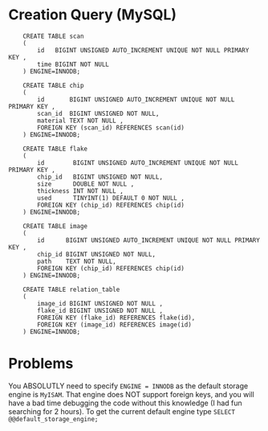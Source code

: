 # Creation Query (MySQL)

        CREATE TABLE scan
        (
            id   BIGINT UNSIGNED AUTO_INCREMENT UNIQUE NOT NULL PRIMARY KEY ,
            time BIGINT NOT NULL
        ) ENGINE=INNODB;

        CREATE TABLE chip
        (
            id       BIGINT UNSIGNED AUTO_INCREMENT UNIQUE NOT NULL PRIMARY KEY ,
            scan_id  BIGINT UNSIGNED NOT NULL,
            material TEXT NOT NULL ,
            FOREIGN KEY (scan_id) REFERENCES scan(id)
        ) ENGINE=INNODB;

        CREATE TABLE flake
        (
            id        BIGINT UNSIGNED AUTO_INCREMENT UNIQUE NOT NULL PRIMARY KEY ,
            chip_id   BIGINT UNSIGNED NOT NULL,
            size      DOUBLE NOT NULL ,
            thickness INT NOT NULL ,
            used      TINYINT(1) DEFAULT 0 NOT NULL ,
            FOREIGN KEY (chip_id) REFERENCES chip(id)
        ) ENGINE=INNODB;

        CREATE TABLE image
        (
            id      BIGINT UNSIGNED AUTO_INCREMENT UNIQUE NOT NULL PRIMARY KEY ,
            chip_id BIGINT UNSIGNED NOT NULL,
            path    TEXT NOT NULL,
            FOREIGN KEY (chip_id) REFERENCES chip(id)
        ) ENGINE=INNODB;

        CREATE TABLE relation_table
        (
            image_id BIGINT UNSIGNED NOT NULL ,
            flake_id BIGINT UNSIGNED NOT NULL ,
            FOREIGN KEY (flake_id) REFERENCES flake(id),
            FOREIGN KEY (image_id) REFERENCES image(id)
        ) ENGINE=INNODB;

# Problems

You ABSOLUTLY need to specify `ENGINE = INNODB` as the default storage engine is `MyISAM`. That engine does NOT support foreign keys, and you will have a bad time debugging the code without this knowledge (I had fun searching for 2 hours). To get the current default engine type `SELECT @@default_storage_engine;`
